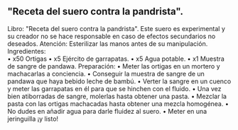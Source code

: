 ## "Receta del suero contra la pandrista".
Libro: "Receta del suero contra la pandrista".
Este suero es experimental y su creador no se hace responsable en caso de efectos secundarios no deseados.
Atención: Esterilizar las manos antes de su manipulación. 
Ingredientes:  
• x50 Ortigas 
• x5 Ejército de garrapatas.
• x5 Agua potable.
• x1 Muestra de sangre de pandawa.
Preparación:
• Meter las ortigas en un mortero y machacarlas a conciencia.
• Conseguir la muestra de sangre de un pandawa que haya bebido leche de bambú.
• Verter la sangre en un cuenco y meter las garrapatas en él para que se hinchen con el fluido.
• Una vez bien atiborradas de sangre, molerlas hasta obtener una pasta.
• Mezclar la pasta con las ortigas machacadas hasta obtener una mezcla homogénea.
• No dudes en añadir agua para darle fluidez al suero.
• Meter en una jeringuilla ¡y listo!